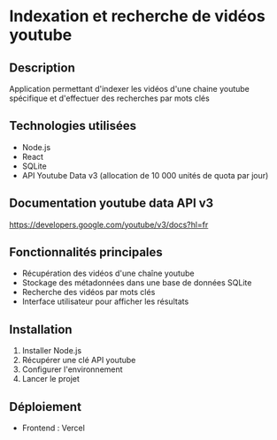 # Indexation et recherche de vidéos youtube

## Description
Application permettant d'indexer les vidéos d'une chaine youtube spécifique et d'effectuer des recherches par mots clés

## Technologies utilisées
- Node.js
- React
- SQLite
- API Youtube Data v3 (allocation de 10 000 unités de quota par jour)

## Documentation youtube data API v3
https://developers.google.com/youtube/v3/docs?hl=fr

## Fonctionnalités principales
- Récupération des vidéos d'une chaîne youtube
- Stockage des métadonnées dans une base de données SQLite
- Recherche des vidéos par mots clés
- Interface utilisateur pour afficher les résultats

## Installation
1. Installer Node.js
2. Récupérer une clé API youtube
3. Configurer l'environnement
4. Lancer le projet

## Déploiement
- Frontend : Vercel
